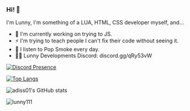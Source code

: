 ### Hi! 👋

I'm Lunny, I'm something of a LUA, HTML, CSS developer myself, and...

- 🔭 I'm currently working on trying to  JS.
- ⚡ I'm trying to teach people I can't fix their code without seeing it.
- 💫 I listen to Pop Smoke every day.
- 👨‍💻 Lunny Developments Discord: discord.gg/qRy53vW

[![Discord Presence](https://lanyard-profile-readme.vercel.app/api/307891947165581312?theme=dark&bg=000e27&animated=true&hideDiscrim=false&borderRadius=20px)](https://discord.com/users/307891947165581312)

[![Top Langs](https://github-readme-stats.vercel.app/api/top-langs/?username=lunny111&layout=compact&langs_count=10&theme=radical)](https://github.com/anuraghazra/github-readme-stats)

![adiss01's GitHub stats](https://github-readme-stats.vercel.app/api?username=lunny111&show_icons=true&theme=radical)

<img src="https://komarev.com/ghpvc/?username=lunny111&label=Number%20Visitors&color=000e27" alt="lunny111" />
